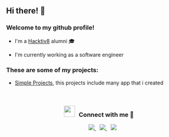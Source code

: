 ## Hi there! 👋
### Welcome to my github profile!

* I'm a [Hacktiv8](https://hacktiv8.com/) alumni 🎓

* I'm currently working as a software engineer

### These are some of my projects:

* [Simple Projects](https://simple-projects-9139a.web.app/), this projects include many app that i created

<br/>
<h3 align="center" > <img src="https://media.giphy.com/media/iY8CRBdQXODJSCERIr/giphy.gif" width="30" height="30" style="margin-right: 10px;">Connect with me 🤝 </h3>

<p align="center">
 <div align="center"  class="icons-social" style="margin-left: 10px;">
    <a style="margin-left: 10px;"  target="_blank" href="https://www.linkedin.com/in/fikri-marzuki/">
			<img src="https://img.icons8.com/color/linkedin">
    </a>
    <a style="margin-left: 10px;" target="_blank" href="https://github.com/fikrimarzuki">
		  <img src="https://img.icons8.com/color/github">
    </a>
     <a style="margin-left: 10px;" target="_blank" href="https://gitlab.com/fikrimarzuki">
  		  <img src="https://img.icons8.com/color/gitlab">
      </a>
  </div>
</p>

<!--
**Fikrimarzuki/fikrimarzuki** is a ✨ _special_ ✨ repository because its `README.md` (this file) appears on your GitHub profile.

Here are some ideas to get you started:

- 🔭 I’m currently working on ...
- 🌱 I’m currently learning ...
- 👯 I’m looking to collaborate on ...
- 🤔 I’m looking for help with ...
- 💬 Ask me about ...
- 📫 How to reach me: ...
- 😄 Pronouns: ...
- ⚡ Fun fact: ...
-->
